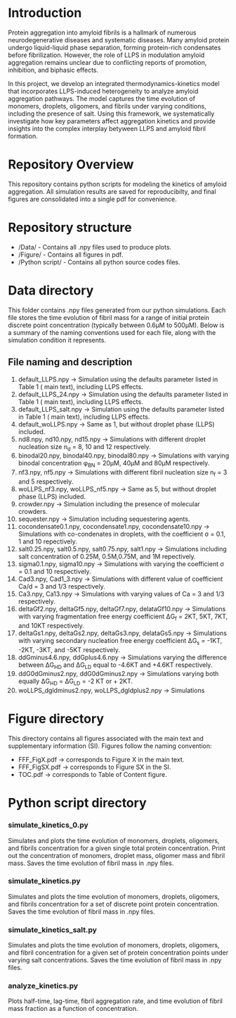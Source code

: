 # Introduction
Protein aggregation into amyloid fibrils is a hallmark of numerous neurodegenerative diseases and systematic diseases. Many amyloid protein undergo liquid-liquid phase separation, forming protein-rich condensates before fibrilization. However, the role of LLPS in modulation amyloid aggregation remains unclear due to conflicting reports of promotion, inhibition, and biphasic effects.

In this project, we develop an integrated thermodynamics-kinetics model that incorporates LLPS-induced heterogeneity to analyze amyloid aggregation pathways. The model captures the time evolution of monomers, droplets, oligomers, and fibrils under varying conditions, including the presence of salt. Using this framework, we systematically investigate how key parameters affect aggregation kinetics and provide insights into the complex interplay betyween LLPS and amyloid fibril formation.

# Repository Overview  
This repository contains python scripts for modeling the kinetics of amyloid aggregation. All simulation results are saved for reproducibilty, and final figures are consolidated into a single pdf for convenience.

# Repository structure  
* /Data/ - Contains all .npy files used to produce plots.
* /Figure/ - Contains all figures in pdf.
* /Python script/ - Contains all python source codes files.
# Data directory  
This folder contains .npy files generated from our python simulations. Each file stores the time evolution of fibril mass for a range of initial protein discrete point concentration (typically between 0.6µM to 500µM). Below is a summary of the naming conventions used for each file, along with the simulation condition it represents.
## File naming and description  
1. default_LLPS.npy →  Simulation using the defaults parameter listed in Table 1 ( main text), including LLPS effects.
2. default_LLPS_24.npy →  Simulation using the defaults parameter listed in Table 1 ( main text), including LLPS effects.
3. default_LLPS_salt.npy →  Simulation using the defaults parameter listed in Table 1 ( main text), including LLPS effects.
4. default_woLLPS.npy → Same as 1, but without droplet phase (LLPS) included.
5. nd8.npy, nd10.npy, nd15.npy → Simulations with different droplet nucleation size n<sub>d</sub> = 8, 10 and 12 respectively.
6. binodal20.npy, binodal40.npy, binodal80.npy → Simulations with varying binodal concentration φ<sub>BN</sub> = 20µM, 40µM and 80µM respectively.
7. nf3.npy, nf5.npy → Simulations with different fibril nucleation size n<sub>f</sub> = 3 and 5 respectively.
8. woLLPS_nf3.npy, woLLPS_nf5.npy → Same as 5, but without droplet phase (LLPS) included.
9. crowder.npy →  Simulation including the presence of molecular crowders.
10. sequester.npy → Simulation including sequestering agents.
11. cocondensate0.1.npy, cocondensate1.npy, cocondensate10.npy → Simulations with co-condenates in droplets, with the coefficient σ = 0.1, 1 and 10 repectively.
12. salt0.25.npy, salt0.5.npy, salt0.75.npy, salt1.npy → Simulations including salt concentration of 0.25M, 0.5M,0.75M, and 1M repectively.
13. sigma0.1.npy, sigma10.npy →  Simulations with varying the coefficient σ = 0.1 and 10 respectively.
14. Cad3.npy, Cad1_3.npy → Simulations with different value of coefficient Ca/d = 3 and 1/3 respectively.
15. Ca3.npy, Ca13.npy → Simulations with varying values of Ca = 3 and 1/3 respectively.
16. deltaGf2.npy, deltaGf5.npy, deltaGf7.npy, delataGf10.npy →  Simulations with varying fragmentation free energy coefficient ΔG<sub>f</sub> = 2KT, 5KT, 7KT, and 10KT respectively.
17. deltaGs1.npy, deltaGs2.npy, deltaGs3.npy, delataGs5.npy → Simulations with varying secondary nucleation free energy coefficient ΔG<sub>s</sub> = -1KT, -2KT, -3KT, and -5KT respectively.
18. ddGminus4.6.npy, ddGplus4.6.npy → Simulations varying the difference between ΔG<sub>HD</sub> and ΔG<sub>LD</sub> equal to -4.6KT and +4.6KT respectively.
19. ddG0dGminus2.npy, ddG0dGminus2.npy → Simulations varying both equally ΔG<sub>HD</sub> = ΔG<sub>LD</sub> = -2 KT or + 2KT.
20. woLLPS_dgldminus2.npy, woLLPS_dgldplus2.npy → Simulations
    
# Figure directory
This directory contains all figures associated with the main text and supplementary information (SI). Figures follow the naming convention:  
* FFF_FigX.pdf → corresponds to Figure X in the main text.
* FFF_FigSX.pdf → corresponds to Figure SX in  the SI.
* TOC.pdf → corresponds to Table of Content figure.
# Python script directory  
### simulate_kinetics_0.py  
Simulates and plots the time evolution of monomers, droplets, oligomers, and fibrils concentration for a given single total protein concentration. Print out the concentration of monomers, droplet mass, oligomer mass and fibril mass. Saves the time evolution of fibril mass in .npy files.
### simulate_kinetics.py  
Simulates and plots the time evolution of monomers, droplets, oligomers, and fibrils concentration for a set of discrete point protein concentration. Saves the time evolution of fibril mass in .npy files.
### simulate_kinetics_salt.py  
Simulates and plots the time evolution of monomers, droplets, oligomers, and fibril concentration for a given set of protein concentration points under varying salt concentrations. Saves the time evolution of fibril mass in .npy files.
### analyze_kinetics.py  
Plots half-time, lag-time, fibril aggregation rate, and time evolution of fibril mass fraction as a function of concentration.

